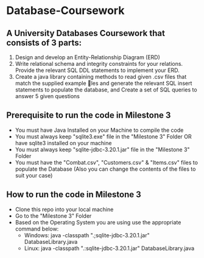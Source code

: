 # Database-Coursework

## A University Databases Coursework that consists of 3 parts:
  1. Design and develop an Entity-Relationship Diagram (ERD)
  2. Write relational schema and integrity constraints for your relations. Provide the relevant SQL DDL statements to implement your ERD.
  3. Create a java library containing methods to read given .csv files that match the supplied example 􀃞les and generate the relevant SQL insert statements to populate the database, and Create a set of SQL queries to answer 5 given questions

## Prerequisite to run the code in Milestone 3
  - You must have Java Installed on your Machine to compile the code
  - You must always keep "sqlite3.exe" file in the "Milestone 3" Folder OR have sqlite3 installed on your machine
  - You must always keep "sqlite-jdbc-3.20.1.jar" file in the "Milestone 3" Folder
  - You must have the "Combat.csv", "Customers.csv" & "Items.csv" files to populate the Database (Also you can change the contents of the files to suit your case)

## How to run the code in Milestone 3
  - Clone this repo into your local machine
  - Go to the "Milestone 3" Folder
  - Based on the Operating System you are using use the appropriate command below:
    - Windows: java -classpath ".;sqlite-jdbc-3.20.1.jar" DatabaseLibrary.java
    - Linux: java -classpath ".:sqlite-jdbc-3.20.1.jar" DatabaseLibrary.java
